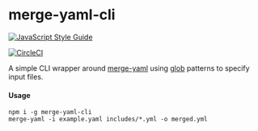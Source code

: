 # merge-yaml-cli

[![JavaScript Style Guide](https://cdn.rawgit.com/feross/standard/master/badge.svg)](https://github.com/feross/standard)

[![CircleCI](https://circleci.com/gh/brainsiq/merge-yaml-cli/tree/master.svg?style=svg&circle-token=077fdc5153f1faebffa5e687a44369759c6a820d)](https://circleci.com/gh/brainsiq/merge-yaml-cli/tree/master)

A simple CLI wrapper around [merge-yaml](https://www.npmjs.com/package/merge-yaml) using [glob](https://www.npmjs.com/package/glob) patterns to specify input files.

#### Usage

```shell
npm i -g merge-yaml-cli
merge-yaml -i example.yaml includes/*.yml -o merged.yml
```
